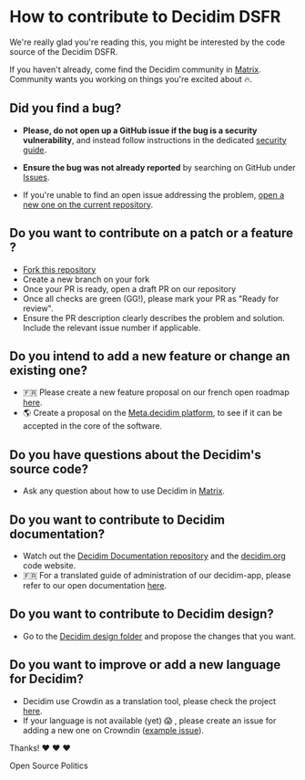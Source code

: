   # How to contribute to Decidim DSFR

We're really glad you're reading this, you might be interested by the code source of the Decidim DSFR.

If you haven't already, come find the Decidim community in [Matrix](https://app.element.io/#/room/#decidim:matrix.org). Community wants you working on things you're excited about 🔥.

## Did you find a bug?

* **Please, do not open up a GitHub issue if the bug is a security vulnerability**, and instead follow instructions in the dedicated [security guide](./SECURITY.md).

* **Ensure the bug was not already reported** by searching on GitHub under [Issues](https://github.com/OpenSourcePolitics/decidim-ditp/issues).

* If you're unable to find an open issue addressing the problem, [open a new one on the current repository](https://github.com/OpenSourcePolitics/decidim-ditp).

## Do you want to contribute on a patch or a feature ?
* [Fork this repository](https://github.com/OpenSourcePolitics/decidim-ditp/fork) 
* Create a new branch on your fork
* Once your PR is ready, open a draft PR on our repository
* Once all checks are green (GG!), please mark your PR as "Ready for review".
* Ensure the PR description clearly describes the problem and solution. Include the relevant issue number if applicable.

## Do you intend to add a new feature or change an existing one?
* 🇫🇷 Please create a new feature proposal on our french open roadmap [here](https://club.decidim.opensourcepolitics.eu/assemblies/feuille-de-route/f/232/).
* 🌎 Create a proposal on the [Meta.decidim platform](https://meta.decidim.org/processes/roadmap/f/122/), to see if it can be accepted in the core of the software.

## Do you have questions about the Decidim's source code?

* Ask any question about how to use Decidim in [Matrix](https://app.element.io/#/room/#decidim:matrix.org).

## Do you want to contribute to Decidim documentation?

* Watch out the [Decidim Documentation repository](https://github.com/decidim/docs.decidim.org) and the [decidim.org](https://github.com/decidim/decidim.org) code website.
*  🇫🇷 For a translated guide of administration of our decidim-app, please refer to our open documentation [here](https://docs-decidim.opensourcepolitics.eu/).

## Do you want to contribute to Decidim design?

* Go to the [Decidim design folder](https://github.com/decidim/decidim/tree/master/decidim_app-design) and propose the changes that you want.

## Do you want to improve or add a new language for Decidim?
* Decidim use Crowdin as a translation tool, please check the project [here](https://crowdin.com/translate/decidim).
* If your language is not available (yet) 😱 , please create an issue for adding a new one on Crowndin ([example issue](https://github.com/decidim/decidim/issues/2073)).

Thanks!  ❤️ ❤️ ❤️

Open Source Politics
